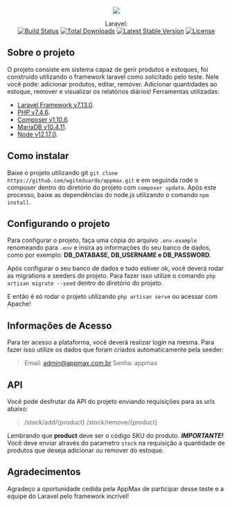 <p align="center"><img src="https://i.imgur.com/Wr5c1Lj.png"></p>

<p align="center">
    Laravel:<br>
    <a href="https://travis-ci.org/laravel/framework"><img src="https://travis-ci.org/laravel/framework.svg" alt="Build Status"></a>
    <a href="https://packagist.org/packages/laravel/framework"><img src="https://poser.pugx.org/laravel/framework/d/total.svg" alt="Total Downloads"></a>
    <a href="https://packagist.org/packages/laravel/framework"><img src="https://poser.pugx.org/laravel/framework/v/stable.svg" alt="Latest Stable Version"></a>
    <a href="https://packagist.org/packages/laravel/framework"><img src="https://poser.pugx.org/laravel/framework/license.svg" alt="License"></a>
</p>

## Sobre o projeto

O projeto consiste em sistema capaz de gerir produtos e estoques, foi construido utilizando o framework laravel como solicitado pelo teste. Nele você pode: adicionar produtos, editar, remover. Adicionar quantidades ao estoque, remover e visualizar os relatórios diários! Ferramentas utilizadas:

- [Laravel Framework v7.13.0](https://laravel.com/).
- [PHP v7.4.6](https://www.php.net/).
- [Composer v1.10.6](https://getcomposer.org/).
- [MariaDB v10.4.11](https://mariadb.org/).
- [Node v12.17.0](https://nodejs.org/en/).

## Como instalar

Baixe o projeto utilizando git `git clone https://github.com/wgiteduardo/appmax.git` e em seguinda rode o composer dentro do diretório do projeto com `composer update`. Após este processo, baixe as dependências do node.js utilizando o comando `npm install`.

## Configurando o projeto

Para configurar o projeto, faça uma cópia do arquivo `.env.example` renomeando para `.env` e insira as informações do seu banco de dados, como por exemplo: **DB_DATABASE, DB_USERNAME e DB_PASSWORD**.

Após configurar o seu banco de dados e tudo estiver ok, você deverá rodar as migrations e seeders do projeto. Para fazer isso utilize o comando `php artisan migrate --seed` dentro do diretório do projeto.

E então é só rodar o projeto utilizando `php artisan serve` ou acessar com Apache!

## Informações de Acesso

Para ter acesso a plataforma, você deverá realizar login na mesma. Para fazer isso utilize os dados que foram criados automaticamente pela seeder:

> Email: admin@appmax.com.br
> Senha: appmax

## API

Você pode desfrutar da API do projeto enviando requisições para as urls abaixo:

> /stock/add/{product}
> /stock/remove/{product}

Lembrando que **product** deve ser o código SKU do produto. ***IMPORTANTE!*** Você deve enviar através do parametro `stock` na requisição a quantidade de produtos que deseja adicionar ou remover do estoque.

## Agradecimentos

Agradeço a oportunidade cedida pela AppMax de participar desse teste e a equipe do Laravel pelo framework incrível!
